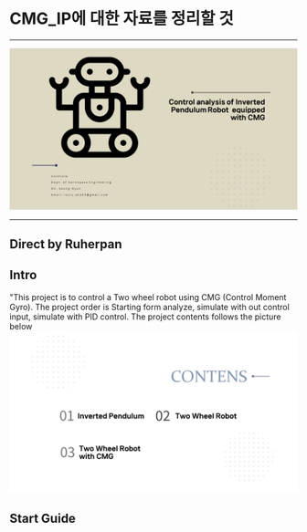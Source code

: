 # CMG_IP에 대한 자료를 정리할 것
***
![RCTVC](Image/Main_page.png)
***
## Direct by Ruherpan

## Intro
"This project is to control a Two wheel robot using CMG (Control Moment Gyro). The project order is Starting form analyze, simulate with out control input, simulate with PID control. The project contents follows the picture below
![RCTVC](Image/contents.png)

## Start Guide




